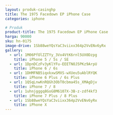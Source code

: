 ```yaml
---
layout: produk-casinghp
title: The 1975 Facedown EP iPhone Case
categories: iphone

# Produk
product-title: The 1975 Facedown EP iPhone Case
harga: 90000
sku: hn-0175
image-drive: 1Sb88weYQsYaC3viixx364p2VvENv6yRx
gallery:
  - url: 1M06PfOlZZTYy_3Vx4VtK6rnl5UX0Dzpg
    title: iPhone 5 / 5s / SE
  - url: 1DpnDCzFv3yKlYFu-EEETNOJ5PKz9ArpU
    title: iPhone 6 / 6s
  - url: 1DHMFNB5iqxkxwSMXS-wXUeu5uAblRYQK
    title: iPhone 6 Plus / 6s Plus
  - url: 1QSqLnwKnRQGh3ObT0cbma45s_XMAgDjv
    title: iPhone 7 / 8
  - url: 1uhnjgggq8GoG8M6107X-3B-z-zdf4kf3
    title: iPhone 7 Plus / 8 Plus
  - url: 1Sb88weYQsYaC3viixx364p2VvENv6yRx
    title: iPhone X
---
```

